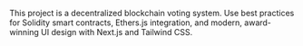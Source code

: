 <!-- Use this file to provide workspace-specific custom instructions to Copilot. For more details, visit https://code.visualstudio.com/docs/copilot/copilot-customization#_use-a-githubcopilotinstructionsmd-file -->

This project is a decentralized blockchain voting system. Use best practices for Solidity smart contracts, Ethers.js integration, and modern, award-winning UI design with Next.js and Tailwind CSS.
